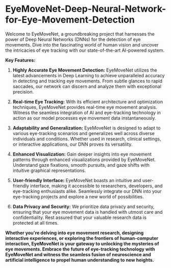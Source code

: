 # EyeMoveNet-Deep-Neural-Network-for-Eye-Movement-Detection
Welcome to EyeMoveNet, a groundbreaking project that harnesses the power of Deep Neural Networks (DNNs) for the detection of eye movements. Dive into the fascinating world of human vision and uncover the intricacies of eye tracking with our state-of-the-art AI-powered system.

**Key Features:**

1. **Highly Accurate Eye Movement Detection:** EyeMoveNet utilizes the latest advancements in Deep Learning to achieve unparalleled accuracy in detecting and tracking eye movements. From subtle glances to rapid saccades, our network can discern and analyze them with exceptional precision.

2. **Real-time Eye Tracking:** With its efficient architecture and optimization techniques, EyeMoveNet provides real-time eye movement analysis. Witness the seamless integration of AI and eye-tracking technology in action as our model processes eye movement data instantaneously.

3. **Adaptability and Generalization:** EyeMoveNet is designed to adapt to various eye-tracking scenarios and generalizes well across diverse individuals and conditions. Whether used in research, clinical settings, or interactive applications, our DNN proves its versatility.

4. **Enhanced Visualization:** Gain deeper insights into eye movement patterns through enhanced visualizations provided by EyeMoveNet. Understand gaze fixations, smooth pursuits, and gaze shifts with intuitive graphical representations.

5. **User-friendly Interface:** EyeMoveNet boasts an intuitive and user-friendly interface, making it accessible to researchers, developers, and eye-tracking enthusiasts alike. Seamlessly integrate our DNN into your eye-tracking projects and explore a new world of possibilities.

6. **Data Privacy and Security:** We prioritize data privacy and security, ensuring that your eye movement data is handled with utmost care and confidentiality. Rest assured that your valuable research data is protected at all times.

**Whether you're delving into eye movement research, designing interactive experiences, or exploring the frontiers of human-computer interaction, EyeMoveNet is your gateway to unlocking the mysteries of eye movements. Embrace the future of eye-tracking technology with EyeMoveNet and witness the seamless fusion of neuroscience and artificial intelligence to propel human understanding to new heights.**
